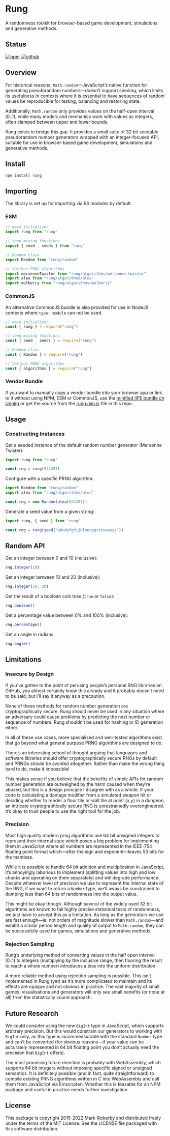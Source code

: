 # Rung

A randomness toolkit for browser-based game development, simulations and generative methods.

## Status

[![npm](https://img.shields.io/npm/v/rung.svg)](https://npmjs.org/package/rung)
[![github](https://img.shields.io/github/workflow/status/maetl/rung/Node.js%20CI)](https://github.com/maetl/rung/actions)

## Overview

For historical reasons, `Math.random`—JavaScript’s native function for generating pseudorandom numbers—doesn’t support seeding, which limits its usefulness in contexts where it is essential to have sequences of random values be reproducible for testing, balancing and restoring state.

Additionally, `Math.random` only provides values on the half-open interval [0..1), while many models and mechanics work with values as integers, often clamped between upper and lower bounds.

Rung exists to bridge this gap. It provides a small suite of 32 bit seedable pseudorandom number generators wrapped with an integer-focused API, suitable for use in browser-based game development, simulations and generative methods.

## Install

```
npm install rung
```

## Importing

The library is set up for importing via ES modules by default.

### ESM

```js
// main initializer
import rung from "rung"

// seed mixing functions
import { seed , seeds } from "rung"

// Random class
import Random from "rung/random"

// Various PRNG algorithms
import mersenneTwister from "rung/algorithms/mersenne-twister"
import alea from "rung/algorithms/alea"
import mulberry from "rung/algorithms/mulberry"
```

### CommonJS

An alternative CommonJS bundle is also provided for use in NodeJS contexts where `type: module` can not be used.

```js
// main initializer
const { rung } = require("rung")

// seed mixing functions
const { seed , seeds } = require("rung")

// Random class
const { Random } = require("rung")

// Various PRNG algorithms
const { algorithms } = require("rung")
```

### Vendor Bundle

If you want to manually copy a vendor bundle into your browser app or link to it without using NPM, ESM or CommonJS, use the [minified IIFE bundle on Unpkg](https://unpkg.com/rung/rung.min.js) or get the source from the [rung.min.js](/maetl/rung/blob/main/rung.min.js) file in this repo. 

## Usage

### Constructing Instances

Get a seeded instance of the default random number generator (Mersenne Twister):

```js
import rung from "rung"

const rng = rung(524287)
```

Configure with a specific PRNG algorithm:

```js
import Random from "rung/random"
import alea from "rung/algorithms/alea"

const rng = new Random(alea(524287))
```

Generate a seed value from a given string:

```js
import rung, { seed } from "rung"

const rng = rung(seed("abcdefghijklmnopqrstuvwxyz"))
```

## Random API

Get an integer between 0 and 10 (inclusive):

```js
rng.integer(10)
```

Get an integer between 10 and 20 (inclusive):

```js
rng.integer(10, 20)
```

Get the result of a boolean coin toss (`true` or `false`):

```js
rng.boolean()
```

Get a percentage value between 0% and 100% (inclusive):

```js
rng.percentage()
```

Get an angle in radians:

```js
rng.angle()
```

## Limitations

### Insecure by Design

If you’ve gotten to the point of perusing people’s personal RNG libraries on GitHub, you almost certainly know this already and it probably doesn’t need to be said, but I’ll say it anyway as a precaution.

None of these methods for random number generation are cryptographically secure. Rung should never be used in any situation where an adversary could cause problems by predicting the next number or sequence of numbers. Rung shouldn’t be used for hashing or ID generation either.

In all of these use cases, more specialised and well-tested algorithms exist that go beyond what general purpose PRNG algorithms are designed to do.

There’s an interesting school of thought arguing that languages and software libraries should offer cryptographically secure RNGs by default and PRNGs should be avoided altogether. Rather than make the wrong thing hard to do, make it impossible!

This makes sense if you believe that the benefits of simple APIs for random number generation are outweighed by the harm caused when they’re abused, but this is a design principle I disagree with as a whole. If your code is calculating a damage modifier from a simulated weapon hit or deciding whether to render a floor tile or wall tile at point {x,y} in a dungeon, an intricate cryptographically secure RNG is unrestrainedly overengineered. It’s okay to trust people to use the right tool for the job.

### Precision

Most high quality modern prng algorithms use 64 bit unsigned integers to represent their internal state which poses a big problem for implementing them in JavaScript where all numbers are represented in the IEEE-754 floating point format which—after the sign and exponent—leaves 53 bits for the mantissa.

While it *is* possible to handle 64 bit addition and multiplication in JavaScript, it’s annoyingly laborious to implement (splitting values into high and low chunks and operating on them separately) and will degrade performance. Despite whatever level of precision we use to represent the internal state of the RNG, if we want to return a `Number` type, we’ll aways be constrained to dumping less than 64 bits of randomness into the output value.

This might be okay though. Although several of the widely used 32 bit algorithms are known to fail highly precise statistical tests of randomness, we just have to accept this as a limitation. As long as the generators we use are fast enough—ie: not orders of magnitude slower than `Math.random`—and exhibit a similar period length and quality of output to `Math.random`, they can be successfully used for games, simulations and generative methods.

### Rejection Sampling

Rung’s underlying method of converting values in the half open interval [0..1) to integers (multiplying by the inclusive range, then flooring the result to reach a whole number) introduces a bias into the uniform distribution.

A more reliable method using rejection sampling is possible. This isn’t implemented in Rung (yet) as it’s more complicated to maintain and its effects are opaque and not obvious in practice. The vast majority of small games, visualisations and generators will only see small benefits (or none at all) from the statistically sound approach.

## Future Research

We could consider using the new `BigInt` type in JavaScript, which supports arbitrary precision. But this would constrain our generators to working with `BigInt` only, as this type is incommensurable with the standard `Number` type and can’t be converted (for obvious reasons—if your value can be accurately represented in 64 bit floating point you don’t actually need the precision that `BigInt` offers).

The most promising future direction is probably with WebAssembly, which supports 64 bit integers without imposing specific signed or unsigned semantics. It is definitely possible (and in fact, quite straightforward) to compile existing PRNG algorithms written in C into WebAssembly and call them from JavaScript via Emscripten. Whether this is feasable for an NPM package and useful in practice needs further investigation.

## License

This package is copyright 2015-2022 Mark Rickerby and distributed freely under the terms of the MIT License. See the LICENSE file packaged with this software distribution.
